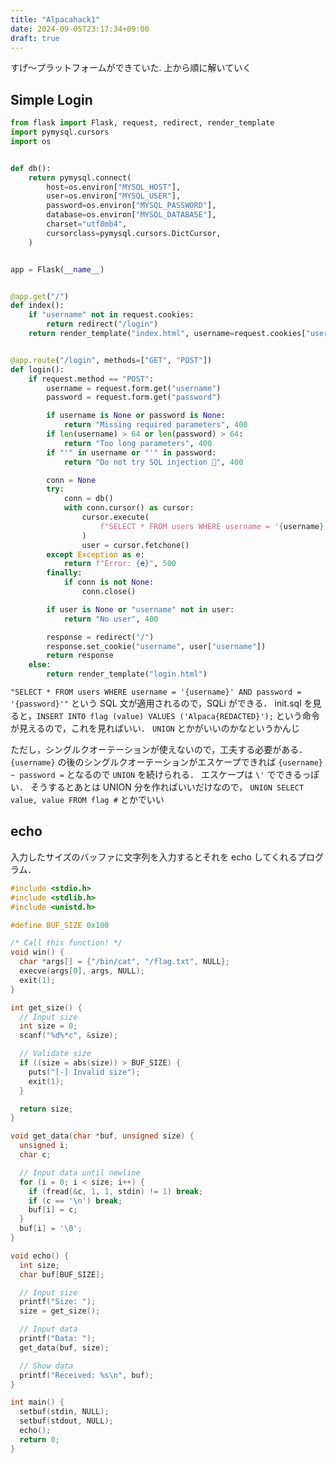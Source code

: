 ```yaml
---
title: "Alpacahack1"
date: 2024-09-05T23:17:34+09:00
draft: true
---
```


すげ～プラットフォームができていた.
上から順に解いていく

## Simple Login

```python
from flask import Flask, request, redirect, render_template
import pymysql.cursors
import os


def db():
    return pymysql.connect(
        host=os.environ["MYSQL_HOST"],
        user=os.environ["MYSQL_USER"],
        password=os.environ["MYSQL_PASSWORD"],
        database=os.environ["MYSQL_DATABASE"],
        charset="utf8mb4",
        cursorclass=pymysql.cursors.DictCursor,
    )


app = Flask(__name__)


@app.get("/")
def index():
    if "username" not in request.cookies:
        return redirect("/login")
    return render_template("index.html", username=request.cookies["username"])


@app.route("/login", methods=["GET", "POST"])
def login():
    if request.method == "POST":
        username = request.form.get("username")
        password = request.form.get("password")

        if username is None or password is None:
            return "Missing required parameters", 400
        if len(username) > 64 or len(password) > 64:
            return "Too long parameters", 400
        if "'" in username or "'" in password:
            return "Do not try SQL injection 🤗", 400

        conn = None
        try:
            conn = db()
            with conn.cursor() as cursor:
                cursor.execute(
                    f"SELECT * FROM users WHERE username = '{username}' AND password = '{password}'"
                )
                user = cursor.fetchone()
        except Exception as e:
            return f"Error: {e}", 500
        finally:
            if conn is not None:
                conn.close()

        if user is None or "username" not in user:
            return "No user", 400

        response = redirect("/")
        response.set_cookie("username", user["username"])
        return response
    else:
        return render_template("login.html")
```

```"SELECT * FROM users WHERE username = '{username}' AND password = '{password}'"``` という SQL 文が適用されるので，SQLi ができる．
init.sql を見ると，```INSERT INTO flag (value) VALUES ('Alpaca{REDACTED}');``` という命令が見えるので，これを見ればいい．
```UNION``` とかがいいのかなというかんじ

ただし，シングルクオーテーションが使えないので，工夫する必要がある．
```{username}``` の後のシングルクオーテーションがエスケープできれば ```{username} ~ password =``` となるので ```UNION``` を続けられる．
エスケープは ``` \' ``` でできるっぽい．
そうするとあとは UNION 分を作ればいいだけなので， ```UNION SELECT value, value FROM flag #``` とかでいい

## echo

入力したサイズのバッファに文字列を入力するとそれを echo してくれるプログラム．

```C
#include <stdio.h>
#include <stdlib.h>
#include <unistd.h>

#define BUF_SIZE 0x100

/* Call this function! */
void win() {
  char *args[] = {"/bin/cat", "/flag.txt", NULL};
  execve(args[0], args, NULL);
  exit(1);
}

int get_size() {
  // Input size
  int size = 0;
  scanf("%d%*c", &size);

  // Validate size
  if ((size = abs(size)) > BUF_SIZE) {
    puts("[-] Invalid size");
    exit(1);
  }

  return size;
}

void get_data(char *buf, unsigned size) {
  unsigned i;
  char c;

  // Input data until newline
  for (i = 0; i < size; i++) {
    if (fread(&c, 1, 1, stdin) != 1) break;
    if (c == '\n') break;
    buf[i] = c;
  }
  buf[i] = '\0';
}

void echo() {
  int size;
  char buf[BUF_SIZE];

  // Input size
  printf("Size: ");
  size = get_size();

  // Input data
  printf("Data: ");
  get_data(buf, size);

  // Show data
  printf("Received: %s\n", buf);
}

int main() {
  setbuf(stdin, NULL);
  setbuf(stdout, NULL);
  echo();
  return 0;
}
```